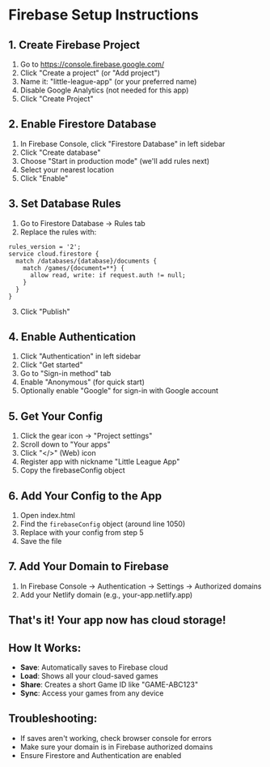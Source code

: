 # Firebase Setup Instructions

## 1. Create Firebase Project
1. Go to https://console.firebase.google.com/
2. Click "Create a project" (or "Add project")
3. Name it: "little-league-app" (or your preferred name)
4. Disable Google Analytics (not needed for this app)
5. Click "Create Project"

## 2. Enable Firestore Database
1. In Firebase Console, click "Firestore Database" in left sidebar
2. Click "Create database"
3. Choose "Start in production mode" (we'll add rules next)
4. Select your nearest location
5. Click "Enable"

## 3. Set Database Rules
1. Go to Firestore Database → Rules tab
2. Replace the rules with:
```
rules_version = '2';
service cloud.firestore {
  match /databases/{database}/documents {
    match /games/{document=**} {
      allow read, write: if request.auth != null;
    }
  }
}
```
3. Click "Publish"

## 4. Enable Authentication
1. Click "Authentication" in left sidebar
2. Click "Get started"
3. Go to "Sign-in method" tab
4. Enable "Anonymous" (for quick start)
5. Optionally enable "Google" for sign-in with Google account

## 5. Get Your Config
1. Click the gear icon → "Project settings"
2. Scroll down to "Your apps"
3. Click "</>" (Web) icon
4. Register app with nickname "Little League App"
5. Copy the firebaseConfig object

## 6. Add Your Config to the App
1. Open index.html
2. Find the `firebaseConfig` object (around line 1050)
3. Replace with your config from step 5
4. Save the file

## 7. Add Your Domain to Firebase
1. In Firebase Console → Authentication → Settings → Authorized domains
2. Add your Netlify domain (e.g., your-app.netlify.app)

## That's it! Your app now has cloud storage!

## How It Works:
- **Save**: Automatically saves to Firebase cloud
- **Load**: Shows all your cloud-saved games
- **Share**: Creates a short Game ID like "GAME-ABC123"
- **Sync**: Access your games from any device

## Troubleshooting:
- If saves aren't working, check browser console for errors
- Make sure your domain is in Firebase authorized domains
- Ensure Firestore and Authentication are enabled
